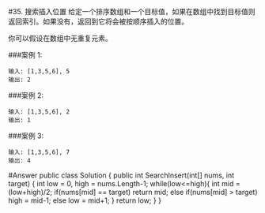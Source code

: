 #35. 搜索插入位置
给定一个排序数组和一个目标值，如果在数组中找到目标值则返回索引。如果没有，返回到它将会被按顺序插入的位置。

你可以假设在数组中无重复元素。

 

###案例 1:

	输入: [1,3,5,6], 5
	输出: 2
 

###案例 2:

	输入: [1,3,5,6], 2
	输出: 1
	 

###案例 3:
	
	输入: [1,3,5,6], 7
	输出: 4

#Answer
	public class Solution {
	    public int SearchInsert(int[] nums, int target) {
	        int low = 0, high = nums.Length-1;
	        while(low<=high){
	            int mid = (low+high)/2;
	            if(nums[mid] == target) return mid;
	            else if(nums[mid] > target) high = mid-1;
	            else low = mid+1;
	        }
	        return low;
	    }
	}